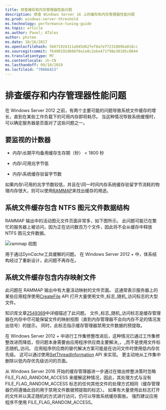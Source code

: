 ```yaml
---
title: 排查缓存和内存管理器性能问题
description: 排查 Windows Server 16 上的缓存和内存管理器性能问题
ms.prod: windows-server-threshold
ms.technology: performance-tuning-guide
ms.topic: article
ms.author: Pavel; ATales
author: phstee
ms.date: 10/16/2017
ms.openlocfilehash: 56871924311a945d62fef8a7ef7231889ba018cc
ms.sourcegitcommit: f6490192d686f0a1e0c2ebe471f98e30105c0844
ms.translationtype: MT
ms.contentlocale: zh-CN
ms.lasthandoff: 09/10/2019
ms.locfileid: "70866413"
---
```

# <a name="troubleshoot-cache-and-memory-manager-performance-issues"></a>排查缓存和内存管理器性能问题

在 Windows Server 2012 之前，有两个主要可能的问题导致系统文件缓存的增长，直到在某些工作负载下的可用内存即将耗尽。 当这种情况导致系统缓慢时，可以确定服务器是否面对了这些问题之一。


## <a name="counters-to-monitor"></a>要监视的计数器

-   内存\\长期平均备用缓存生存期（秒） &lt; 1800 秒

-   内存\\可用兆字节低

-   内存\\系统缓存驻留字节数

如果内存\\可用的兆字节数较低，并且在\\同一时间内存系统缓存驻留字节消耗的物理内存很大，则可以使用[RAMMAP](https://technet.microsoft.com/sysinternals/ff700229.aspx)来找出缓存的用途。

## <a name="system-file-cache-contains-ntfs-metafile-data-structures"></a>系统文件缓存包含 NTFS 图元文件数据结构


RAMMAP 输出中的活动图元文件页面非常多，如下图所示。 此问题可能已在繁忙的服务器上被访问，因为正在访问数百万个文件，因此将不会从缓存中释放 NTFS 图元文件数据。

![rammap 视图](../../media/perftune-guide-rammap.png)

用于通过*DynCache*工具缓解的问题。 在 Windows Server 2012 + 中，体系结构经过了重新设计，此问题不再存在。

## <a name="system-file-cache-contains-memory-mapped-files"></a>系统文件缓存包含内存映射文件


此问题在 RAMMAP 输出中有大量活动映射的文件页面。 这通常表示服务器上的某些应用程序使用[CreateFile](https://msdn.microsoft.com/library/windows/desktop/aa363858.aspx) API 打开大量使用文件\_标志\_随机\_访问标志的大型文件。

知识库文章[2549369](https://support.microsoft.com/default.aspx?scid=kb;en-US;2549369)中详细描述了此问题。 文件\_标志\_随机\_访问标志是缓存管理器在内存中尽可能保留文件的映射视图（直到内存管理器不会向内存不足的情况发出信号）的提示。 同时，此标志指示缓存管理器禁用文件数据的预提取。

在 Windows Server 2012 + 中进行工作集修整改进后，这种情况已通过工作集修整改进而降低，但问题本身需要由应用程序供应商主要解决\_，\_而不是使用文件标志随机\_访问。 应用程序供应商的替代解决方案可能是在访问文件时使用低内存优先级。 这可以通过使用[SetThreadInformation](https://msdn.microsoft.com/library/windows/desktop/hh448390.aspx) API 来实现。 更主动地从工作集中删除以低内存优先级访问的页面。

从 Windows Server 2016 开始的缓存管理器进一步通过在做出修整决策时忽略 FILE_FLAG_RANDOM_ACCESS 来缓解这种情况，因此，其处理方式与没有 FILE_FLAG_RANDOM_ACCESS 标志的任何其他文件的处理方式相同（缓存管理器仍将遵循此目的用于禁用文件数据预提取的标志）。 如果有大量使用此标志打开的文件并以真正随机的方式进行访问，仍可以导致系统缓存膨胀。 强烈建议应用程序不使用 FILE_FLAG_RANDOM_ACCESS。
